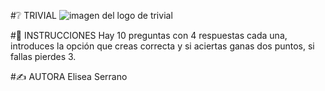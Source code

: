 #❔ TRIVIAL
![imagen del logo de trivial](https://img2.freepng.es/20180723/kjg/kisspng-logo-trivial-pursuit-brand-logo-game-answers-5b5682139cce03.7885514915323960516423.jpg)

#📜 INSTRUCCIONES
Hay 10 preguntas con 4 respuestas cada una, introduces la opción que creas correcta y si aciertas ganas dos puntos, si fallas pierdes 3.

#✍️ AUTORA
Elisea Serrano
